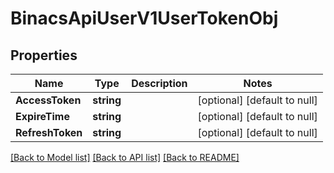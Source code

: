 # BinacsApiUserV1UserTokenObj

## Properties
Name | Type | Description | Notes
------------ | ------------- | ------------- | -------------
**AccessToken** | **string** |  | [optional] [default to null]
**ExpireTime** | **string** |  | [optional] [default to null]
**RefreshToken** | **string** |  | [optional] [default to null]

[[Back to Model list]](../README.md#documentation-for-models) [[Back to API list]](../README.md#documentation-for-api-endpoints) [[Back to README]](../README.md)


